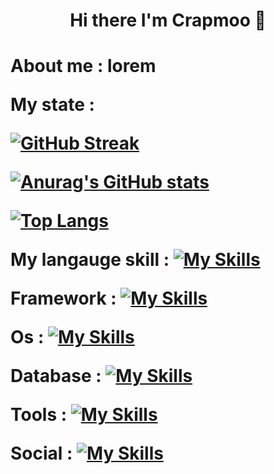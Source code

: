
<h1 align=center> Hi there I'm Crapmoo  👋<h1>

About me : lorem

 <div>
My state :

[![GitHub Streak](https://streak-stats.demolab.com?user=Crapmoo&theme=modern-lilac2)](https://git.io/streak-stats)

[![Anurag's GitHub stats](https://github-readme-stats.vercel.app/api?username=Crapmoo&show_icons=true&bg_color=DEG,fe6565,a40eb0&text_color=FFFFFF&title_color=FFFFFF)](https://github.com/anuraghazra/github-readme-stats)
  
[![Top Langs](https://github-readme-stats.vercel.app/api/top-langs/?username=Crapmoo&layout=compact&show_icons=true&bg_color=DEG,d923bd,5023d9&text_color=FFFFFF&title_color=FFFFFF)](https://github.com/anuraghazra/github-readme-stats)

 </div>
 
My langauge skill :
[![My Skills](https://skillicons.dev/icons?i=c,cpp,java,py,js,css,html,php)](https://skillicons.dev)

Framework :
[![My Skills](https://skillicons.dev/icons?i=react)](https://skillicons.dev)

Os :
[![My Skills](https://skillicons.dev/icons?i=linux)](https://skillicons.dev)

Database :
[![My Skills](https://skillicons.dev/icons?i=mysql)](https://skillicons.dev)

Tools :
[![My Skills](https://skillicons.dev/icons?i=ps,vscode,pr)](https://skillicons.dev)

Social :
[![My Skills](https://skillicons.dev/icons?i=twitter,discord,stackoverflow)](https://skillicons.dev)


